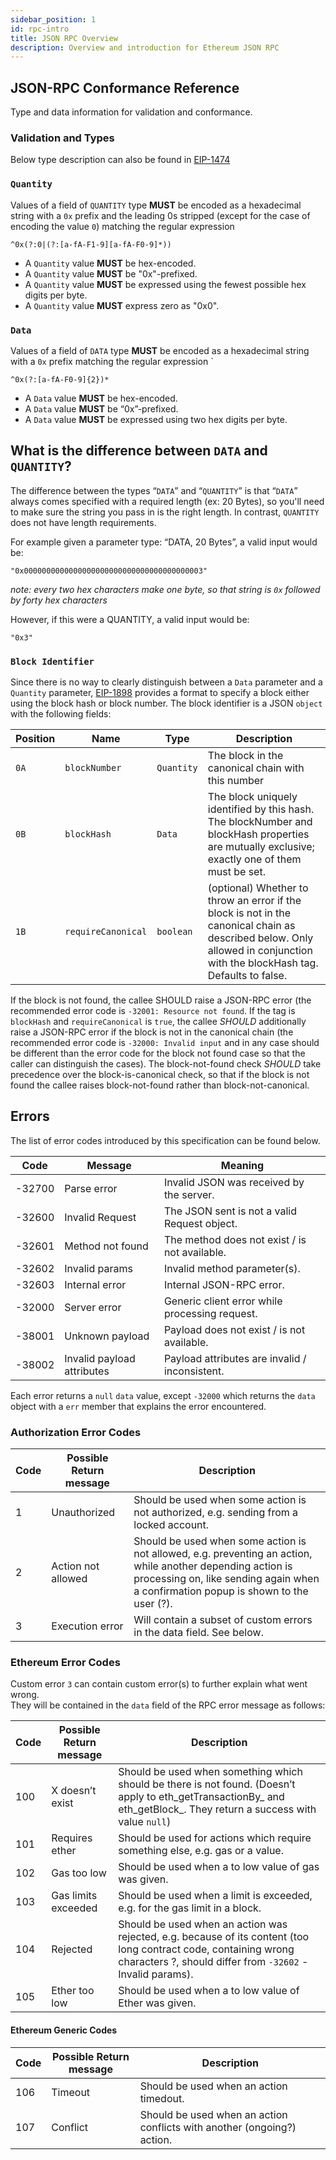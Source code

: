 ```yaml
---
sidebar_position: 1
id: rpc-intro
title: JSON RPC Overview
description: Overview and introduction for Ethereum JSON RPC
---
```


## JSON-RPC Conformance Reference

Type and data information for validation and conformance.

### Validation and Types

Below type description can also be found in [EIP-1474](https://eips.ethereum.org/EIPS/eip-1474)

### `Quantity`

Values of a field of `QUANTITY` type **MUST** be encoded as a hexadecimal string with a `0x` prefix and the leading 0s stripped (except for the case of encoding the value `0`) matching the regular expression

```
^0x(?:0|(?:[a-fA-F1-9][a-fA-F0-9]*))
```

-   A `Quantity` value **MUST** be hex-encoded.
-   A `Quantity` value **MUST** be "0x"-prefixed.
-   A `Quantity` value **MUST** be expressed using the fewest possible hex digits per byte.
-   A `Quantity` value **MUST** express zero as "0x0".

### `Data`

Values of a field of `DATA` type **MUST** be encoded as a hexadecimal string with a `0x` prefix matching the regular expression `

```
^0x(?:[a-fA-F0-9]{2})*
```

-   A `Data` value **MUST** be hex-encoded.
-   A `Data` value **MUST** be “0x”-prefixed.
-   A `Data` value **MUST** be expressed using two hex digits per byte.

## What is the difference between `DATA` and `QUANTITY`?

The difference between the types “`DATA`” and “`QUANTITY`” is that “`DATA`” always comes specified with a required length (ex: 20 Bytes), so you'll need to make sure the string you pass in is the right length. In contrast, `QUANTITY` does not have length requirements.

For example given a parameter type: “DATA, 20 Bytes”, a valid input would be:

```
"0x0000000000000000000000000000000000000003"
```

_note: every two hex characters make one byte, so that string is `0x` followed by forty hex characters_

However, if this were a QUANTITY, a valid input would be:

```
"0x3"
```


### `Block Identifier`

Since there is no way to clearly distinguish between a `Data` parameter and a `Quantity` parameter, [EIP-1898](https://eips.ethereum.org/EIPS/eip-1898) provides a format to specify a block either using the block hash or block number. The block identifier is a JSON `object` with the following fields:

| **Position** | **Name** | **Type** | **Description** |
| --- | --- | --- | --- |
| `0A` | `blockNumber` | `Quantity` | The block in the canonical chain with this number |
| `0B` | `blockHash` | `Data` | The block uniquely identified by this hash. The blockNumber and blockHash properties are mutually exclusive; exactly one of them must be set. |
| `1B` | `requireCanonical` | `boolean` | (optional) Whether to throw an error if the block is not in the canonical chain as described below. Only allowed in conjunction with the blockHash tag. Defaults to false. |

If the block is not found, the callee SHOULD raise a JSON-RPC error (the recommended error code is `-32001: Resource not found`. If the tag is `blockHash` and `requireCanonical` is `true`, the callee _SHOULD_ additionally raise a JSON-RPC error if the block is not in the canonical chain (the recommended error code is `-32000: Invalid input` and in any case should be different than the error code for the block not found case so that the caller can distinguish the cases). The block-not-found check _SHOULD_ take precedence over the block-is-canonical check, so that if the block is not found the callee raises block-not-found rather than block-not-canonical.

## Errors

The list of error codes introduced by this specification can be found below.

| Code   | Message                    | Meaning                                        |
| ------ | -------------------------- | ---------------------------------------------- |
| -32700 | Parse error                | Invalid JSON was received by the server.       |
| -32600 | Invalid Request            | The JSON sent is not a valid Request object.   |
| -32601 | Method not found           | The method does not exist / is not available.  |
| -32602 | Invalid params             | Invalid method parameter(s).                   |
| -32603 | Internal error             | Internal JSON-RPC error.                       |
| -32000 | Server error               | Generic client error while processing request. |
| -38001 | Unknown payload            | Payload does not exist / is not available.     |
| -38002 | Invalid payload attributes | Payload attributes are invalid / inconsistent. |

Each error returns a `null` `data` value, except `-32000` which returns the `data` object with a `err` member that explains the error encountered.

### Authorization Error Codes

| Code | Possible Return message | Description |
| --- | --- | --- |
| 1 | Unauthorized | Should be used when some action is not authorized, e.g. sending from a locked account. |
| 2 | Action not allowed | Should be used when some action is not allowed, e.g. preventing an action, while another depending action is processing on, like sending again when a confirmation popup is shown to the user (?). |
| 3 | Execution error | Will contain a subset of custom errors in the data field. See below. |

### Ethereum Error Codes

Custom error `3` can contain custom error(s) to further explain what went wrong.  
They will be contained in the `data` field of the RPC error message as follows:

| Code | Possible Return message | Description |
| --- | --- | --- |
| 100 | X doesn’t exist | Should be used when something which should be there is not found. (Doesn’t apply to eth_getTransactionBy\_ and eth_getBlock\_. They return a success with value `null`) |
| 101 | Requires ether | Should be used for actions which require something else, e.g. gas or a value. |
| 102 | Gas too low | Should be used when a to low value of gas was given. |
| 103 | Gas limits exceeded | Should be used when a limit is exceeded, e.g. for the gas limit in a block. |
| 104 | Rejected | Should be used when an action was rejected, e.g. because of its content (too long contract code, containing wrong characters ?, should differ from `-32602` - Invalid params). |
| 105 | Ether too low | Should be used when a to low value of Ether was given. |

#### Ethereum Generic Codes

| Code | Possible Return message | Description                                                             |
| ---- | ----------------------- | ----------------------------------------------------------------------- |
| 106  | Timeout                 | Should be used when an action timedout.                                 |
| 107  | Conflict                | Should be used when an action conflicts with another (ongoing?) action. |
